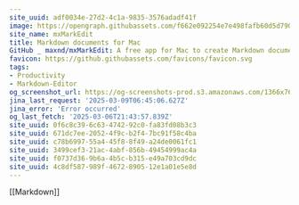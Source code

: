 ```yaml
---
site_uuid: adf0034e-27d2-4c1a-9835-3576adadf41f
image: https://opengraph.githubassets.com/f662e092254e7e498fafb60d5d7905a46f86a48fca1390581995856023a9cfb9/maxnd/mxMarkEdit
site_name: mxMarkEdit
title: Markdown documents for Mac
GitHub _ maxnd/mxMarkEdit: A free app for Mac to create Markdown documents with stylistic support, tasks, simple databases, bibliographies and presentations
favicon: https://github.githubassets.com/favicons/favicon.svg
tags:
- Productivity
- Markdown-Editor
og_screenshot_url: https://og-screenshots-prod.s3.amazonaws.com/1366x768/80/false/6f31a9ab623bee88fd748f43103cc09bc90c95c1c67a45776a3b04685a6ab6e0.jpeg
jina_last_request: '2025-03-09T06:45:06.627Z'
jina_error: 'Error occurred'
og_last_fetch: '2025-03-06T21:43:57.839Z'
site_uuid: 0f6c8c39-6c63-4742-92c0-fa83fd08b3c3
site_uuid: 671dc7ee-2052-4f9c-b2f4-7bc91f58c4ba
site_uuid: c78b6997-55a4-45f8-8f49-a24de0061fc1
site_uuid: 3499cef3-21ac-4abf-856b-49454999ac4a
site_uuid: f0737d36-9b6a-4b5c-b315-e49a703cd9dc
site_uuid: 4c8df587-989f-4672-8905-12e1a01e5e8d
---
```





[[Markdown]]

